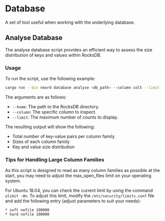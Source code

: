 # Database

A set of tool useful when working with the underlying database.

## Analyse Database

The analyse database script provides an efficient way to assess the size distribution
of keys and values within RocksDB.

### Usage

To run the script, use the following example:
```bash
cargo run --bin neard database analyse <db_path> --column col5 --limit 50
```
The arguments are as follows:

 - `--home`: The path to the RocksDB directory.
 - `--column`: The specific column to inspect.
 - `--limit`: The maximum number of counts to display.

The resulting output will show the following:

 - Total number of key-value pairs per column family
 - Sizes of each column family
 - Key and value size distribution


### Tips for Handling Large Column Families
As this script is designed to read as many column families as possible at the start,
you may need to adjust the max_open_files limit on your operating system.

For Ubuntu 18.04, you can check the current limit by using the command `ulimit -Hn`.
To adjust this limit, modify the `/etc/security/limits.conf` file and add the following
entry (adjust parameters to suit your needs):
```
* soft nofile 100000
* hard nofile 100000
```

